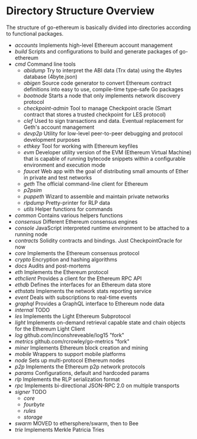 # Directory Structure Overview

The structure of go-ethereum is basically divided into directories according to functional packages.

- *accounts* Implements high-level Ethereum account management
- *build* Scripts and configurations to build and generate packages of go-ethereum
- *cmd* Command line tools
  - *abidump* Try to interpret the ABI data (Trx data) using the 4bytes database (4byte.json)
  - *abigen* Source code generator to convert Ethereum contract definitions into easy to use, compile-time type-safe Go packages
  - *bootnode* Starts a node that only implements network discovery protocol
  - *checkpoint-admin* Tool to manage Checkpoint oracle (Smart contract that stores a trusted checkpoint for LES protocol)
  - *clef* Used to sign transactions and data. Eventual replacement for Geth's account management
  - *devp2p* Utility for low-level peer-to-peer debugging and protocol development purposes
  - *ethkey* Tool for working with Ethereum keyfiles
  - *evm* Developer utility version of the EVM (Ethereum Virtual Machine) that is capable of running bytecode snippets within a configurable environment and execution mode
  - *faucet* Web app with the goal of distributing small amounts of Ether in private and test networks
  - *geth* The official command-line client for Ethereum
  - *p2psim*
  - *puppeth* Wizard to assemble and maintain private networks
  - *rlpdump* Pretty-printer for RLP data
  - *utils* Helper functions for commands
- *common* Contains various helpers functions
- *consensus* Different Ethereum consensus engines
- *console* JavaScript interpreted runtime environment to be attached to a running node
- *contracts* Solidity contracts and bindings. Just CheckpointOracle for now
- *core* Implements the Ethereum consensus protocol
- *crypto* Encryption and hashing algorithms
- *docs* Audits and post-mortems
- *eth* Implements the Ethereum protocol
- *ethclient* Provides a client for the Ethereum RPC API
- *ethdb* Defines the interfaces for an Ethereum data store
- *ethstats* Implements the network stats reporting service
- *event* Deals with subscriptions to real-time events
- *graphql* Provides a GraphQL interface to Ethereum node data
- *internal* TODO
- *les* Implements the Light Ethereum Subprotocol
- *light* Implements on-demand retrieval capable state and chain objects for the Ethereum Light Client
- *log* github.com/inconshreveable/log15 "fork"
- *metrics* github.com/rcrowley/go-metrics "fork"
- *miner* Implements Ethereum block creation and mining
- *mobile* Wrappers to support mobile platforms
- *node* Sets up multi-protocol Ethereum nodes
- *p2p* Implements the Ethereum p2p network protocols
- *params* Configurations, default and hardcoded params
- *rlp* Implements the RLP serialization format
- *rpc* Implements bi-directional JSON-RPC 2.0 on multiple transports
- *signer* TODO
  - *core*
  - *fourbyte*
  - *rules*
  - *storage*
- *swarm* MOVED to ethersphere/swarm, then to Bee
- *trie* Implements Merkle Patricia Tries
